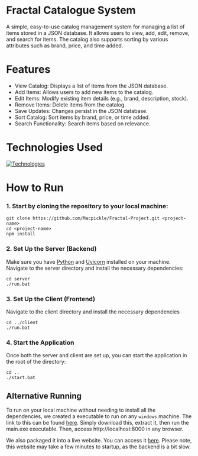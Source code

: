 # Fractal Catalogue System
A simple, easy-to-use catalog management system for managing a list of items stored in a JSON database. It allows users to view, add, edit, remove, and search for items. The catalog also supports sorting by various attributes such as brand, price, and time added.

# Features
- View Catalog: Displays a list of items from the JSON database.
- Add Items: Allows users to add new items to the catalog.
- Edit Items: Modify existing item details (e.g., brand, description, stock).
- Remove Items: Delete items from the catalog.
- Save Updates: Changes persist in the JSON database.
- Sort Catalog: Sort items by brand, price, or time added.
- Search Functionality: Search items based on relevance.

# Technologies Used
[![Technologies](https://skillicons.dev/icons?i=react,js,bootstrap,html,css,python,fastapi)](https://skillicons.dev)

# How to Run
### 1. Start by cloning the repository to your local machine:
```
git clone https://github.com/Macpickle/Fractal-Project.git <project-name>
cd <project-name>
npm install
```

### 2. Set Up the Server (Backend)
Make sure you have [Python](https://www.python.org/downloads/) and [Uvicorn](https://www.uvicorn.org/) installed on your machine.
Navigate to the server directory and install the necessary dependencies:
```
cd server
./run.bat
```

### 3. Set Up the Client (Frontend)
Navigate to the client directory and install the necessary dependencies
```
cd ../client
./run.bat
```

### 4. Start the Application
Once both the server and client are set up, you can start the application in the root of the directory:
```
cd ..
./start.bat
```

## Alternative Running
To run on your local machine without needing to install all the dependencies, we created a executable to run on any `windows` machine. The link to this can be found [here](https://drive.google.com/file/d/1JbKIR2R9KPJMFcNO1Nf1kEV-g6R7Ce2M/view?usp=sharing). Simply download this, extract it, then run the main.exe executable. Then, access http://localhost:8000 in any browser.

We also packaged it into a live website. You can access it [here](https://fractal-project.vercel.app/). Please note, this website may take a few minutes to startup, as the backend is a bit slow.
